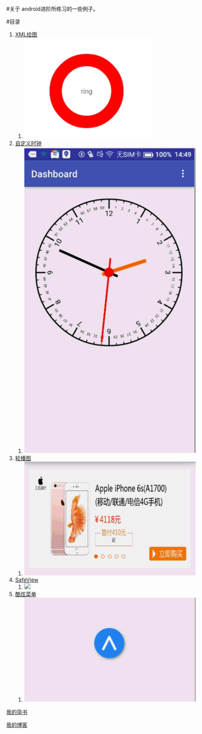 #关于
android进阶所练习的一些例子。


#目录
1. [XML绘图](http://www.jianshu.com/p/5c94914f5ab0)
	1. ![img/20160806100007.png](img/20160806100007.png)
2. [自定义时钟](http://www.jianshu.com/p/7df63512a1b0)
	1. ![](img/时钟滚动.gif)
3. [轮播图](http://www.jianshu.com/p/04a8bd560160)
	1. ![](img/轮播图.gif)
4. [SafeView](http://www.jianshu.com/p/6a443280c74c)
	1. ![](img/saveViewStep5.gif)
5. [酷炫菜单](http://www.jianshu.com/p/27b7410523a3)
	1. ![](img/酷炫菜单.gif)




[我的简书](http://www.jianshu.com/users/3e53005808b1/latest_articles)

[我的博客](https://aohanyao.github.io/)